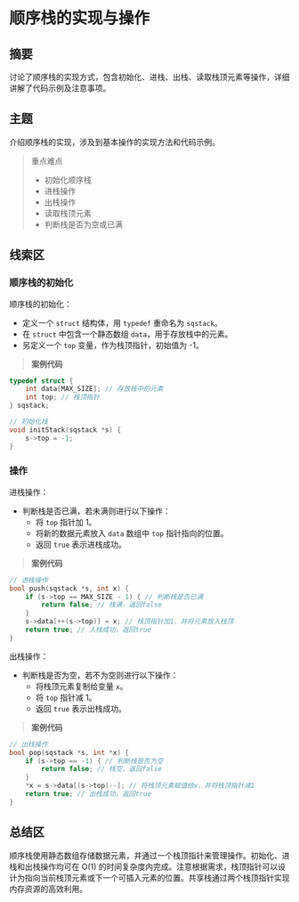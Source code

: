 # 顺序栈的实现与操作

## 摘要

讨论了顺序栈的实现方式，包含初始化、进栈、出栈、读取栈顶元素等操作，详细讲解了代码示例及注意事项。

## 主题

介绍顺序栈的实现，涉及到基本操作的实现方法和代码示例。

> 重点难点
>
> - 初始化顺序栈
> - 进栈操作
> - 出栈操作
> - 读取栈顶元素
> - 判断栈是否为空或已满

## 线索区

### 顺序栈的初始化

顺序栈的初始化：

- 定义一个 `struct` 结构体，用 `typedef` 重命名为 `sqstack`。
- 在 `struct` 中包含一个静态数组 `data`，用于存放栈中的元素。
- 另定义一个 `top` 变量，作为栈顶指针，初始值为 -1。

> **案例代码**

```cpp
typedef struct {
    int data[MAX_SIZE]; // 存放栈中的元素
    int top; // 栈顶指针
} sqstack;

// 初始化栈
void initStack(sqstack *s) {
    s->top = -1;
}

```

### 操作

进栈操作：

- 判断栈是否已满，若未满则进行以下操作：
  - 将 `top` 指针加 1。
  - 将新的数据元素放入 `data` 数组中 `top` 指针指向的位置。
  - 返回 `true` 表示进栈成功。

> **案例代码**

```cpp
// 进栈操作
bool push(sqstack *s, int x) {
    if (s->top == MAX_SIZE - 1) { // 判断栈是否已满
        return false; // 栈满，返回false
    }
    s->data[++(s->top)] = x; // 栈顶指针加1，并将元素放入栈顶
    return true; // 入栈成功，返回true
}

```

出栈操作：

- 判断栈是否为空，若不为空则进行以下操作：
  - 将栈顶元素复制给变量 `x`。
  - 将 `top` 指针减 1。
  - 返回 `true` 表示出栈成功。

> **案例代码**

```cpp
// 出栈操作
bool pop(sqstack *s, int *x) {
    if (s->top == -1) { // 判断栈是否为空
        return false; // 栈空，返回false
    }
    *x = s->data[(s->top)--]; // 将栈顶元素赋值给x，并将栈顶指针减1
    return true; // 出栈成功，返回true
}

```

## 总结区

顺序栈使用静态数组存储数据元素，并通过一个栈顶指针来管理操作。初始化、进栈和出栈操作均可在 O(1) 的时间复杂度内完成。注意根据需求，栈顶指针可以设计为指向当前栈顶元素或下一个可插入元素的位置。共享栈通过两个栈顶指针实现内存资源的高效利用。
